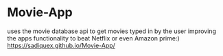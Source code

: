# Movie-App
uses the movie database api to get movies typed in by the user
improving the apps functionality to beat Netflix or even Amazon prime:)
https://sadiquex.github.io/Movie-App/
